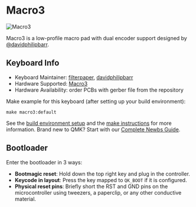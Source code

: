 # Macro3

![Macro3](https://github.com/filterpaper/filterpaper.github.io/raw/main/images/macro3.png)

Macro3 is a low-profile macro pad with dual encoder support designed by [@davidphilipbarr](https://github.com/davidphilipbarr).

## Keyboard Info

* Keyboard Maintainer: [filterpaper](https://github.com/filterpaper), [davidphilipbarr](https://github.com/davidphilipbarr)
* Hardware Supported: [Macro3](https://github.com/davidphilipbarr/Macropads/tree/main/macro3)
* Hardware Availability: order PCBs with gerber file from the repository

Make example for this keyboard (after setting up your build environment):

    make macro3:default

See the [build environment setup](https://docs.qmk.fm/#/getting_started_build_tools) and the [make instructions](https://docs.qmk.fm/#/getting_started_make_guide) for more information. Brand new to QMK? Start with our [Complete Newbs Guide](https://docs.qmk.fm/#/newbs).

## Bootloader

Enter the bootloader in 3 ways:

* **Bootmagic reset**: Hold down the top right key and plug in the controller.
* **Keycode in layout**: Press the key mapped to `QK_BOOT` if it is configured.
* **Physical reset pins**: Briefly short the RST and GND pins on the microcontroller using tweezers, a paperclip, or any other conductive material.

